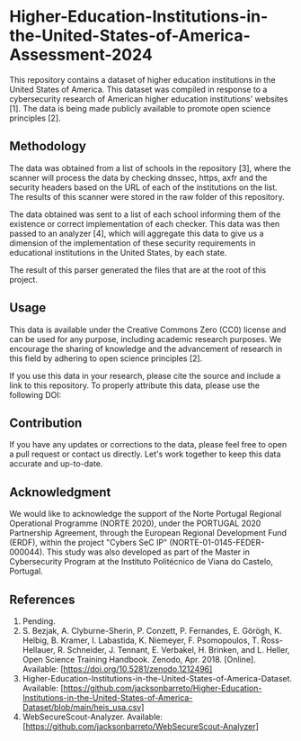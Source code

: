 # Higher-Education-Institutions-in-the-United-States-of-America-Assessment-2024

This repository contains a dataset of higher education institutions in the United States of America. This dataset was compiled in response to a cybersecurity research of American higher education institutions' websites [1]. The data is being made publicly available to promote open science principles [2].

## Methodology

The data was obtained from a list of schools in the repository [3], where the scanner will process the data by checking dnssec, https, axfr and the security headers based on the URL of each of the institutions on the list. The results of this scanner were stored in the raw folder of this repository. 

The data obtained was sent to a list of each school informing them of the existence or correct implementation of each checker. This data was then passed to an analyzer [4], which will aggregate this data to give us a dimension of the implementation of these security requirements in educational institutions in the United States, by each state.

The result of this parser generated the files that are at the root of this project.

## Usage

This data is available under the Creative Commons Zero (CC0) license and can be used for any purpose, including academic research purposes. We encourage the sharing of knowledge and the advancement of research in this field by adhering to open science principles [2].

If you use this data in your research, please cite the source and include a link to this repository. To properly attribute this data, please use the following DOI:

## Contribution

If you have any updates or corrections to the data, please feel free to open a pull request or contact us directly. Let's work together to keep this data accurate and up-to-date.

## Acknowledgment

We would like to acknowledge the support of the Norte Portugal Regional Operational Programme (NORTE 2020), under the PORTUGAL 2020 Partnership Agreement, through the European Regional Development Fund (ERDF), within the project "Cybers SeC IP" (NORTE-01-0145-FEDER-000044). This study was also developed as part of the Master in Cybersecurity Program at the Instituto Politécnico de Viana do Castelo, Portugal.

## References

1. Pending.
2. S. Bezjak, A. Clyburne-Sherin, P. Conzett, P. Fernandes, E. Görögh, K. Helbig, B. Kramer, I. Labastida, K. Niemeyer, F. Psomopoulos, T. Ross-Hellauer, R. Schneider, J. Tennant, E. Verbakel, H. Brinken, and L. Heller, Open Science Training Handbook. Zenodo, Apr. 2018. [Online]. Available: [https://doi.org/10.5281/zenodo.1212496]
3. Higher-Education-Institutions-in-the-United-States-of-America-Dataset. Available: [https://github.com/jacksonbarreto/Higher-Education-Institutions-in-the-United-States-of-America-Dataset/blob/main/heis_usa.csv]
4. WebSecureScout-Analyzer. Available: [https://github.com/jacksonbarreto/WebSecureScout-Analyzer]
